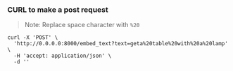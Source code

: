 ### CURL to make a post request

> Note: Replace space character with `%20`

```shell
curl -X 'POST' \
  'http://0.0.0.0:8000/embed_text?text=geta%20table%20with%20a%20lamp' \
  -H 'accept: application/json' \
  -d ''
```